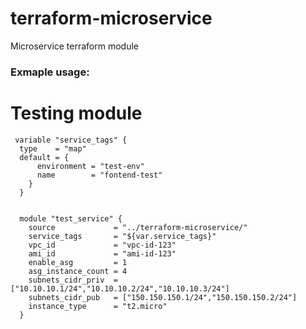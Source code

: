 # terraform-microservice
Microservice terraform module

### Exmaple usage:


# Testing module
     variable "service_tags" {
      type    = "map"
      default = {
          environment = "test-env"
          name        = "fontend-test"
        }
      }


      module "test_service" {
        source             = "../terraform-microservice/"
        service_tags       = "${var.service_tags}"
        vpc_id             = "vpc-id-123"
        ami_id             = "ami-id-123"
        enable_asg         = 1
        asg_instance_count = 4
        subnets_cidr_priv  = ["10.10.10.1/24","10.10.10.2/24","10.10.10.3/24"]
        subnets_cidr_pub   = ["150.150.150.1/24","150.150.150.2/24"]
        instance_type      = "t2.micro"
      }
